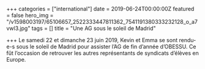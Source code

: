 +++
categories = ["international"]
date = 2019-06-24T00:00:00Z
featured = false
hero_img = "/v1598003197/65106657_2522333447811362_7541191380333232128_o_a7vwl3.jpg"
tags = []
title = "Une AG sous le soleil de Madrid"

+++
Le samedi 22 et dimanche 23 juin 2019, Kevin et Emma se sont rendu-e-s sous le soleil de Madrid pour assister l’AG de fin d’année d’OBESSU. Ce fût l’occasion de retrouver les autres représentants de syndicats d’élèves en Europe.
